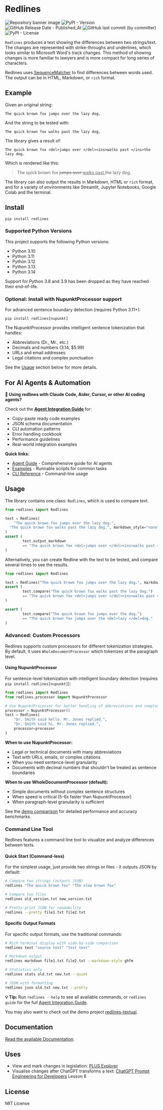 # Redlines
![Repository banner image](repository-open-graph.png)
![PyPI - Version](https://img.shields.io/pypi/v/redlines)
![GitHub Release Date - Published_At](https://img.shields.io/github/release-date/houfu/redlines)
![GitHub last commit (by committer)](https://img.shields.io/github/last-commit/houfu/redlines)
![PyPI - License](https://img.shields.io/pypi/l/redlines)

`Redlines` produces a text showing the differences between two strings/text. The changes are represented with
strike-throughs and underlines, which looks similar to Microsoft Word's track changes. This method of showing changes is
more familiar to lawyers and is more compact for long series of characters.

Redlines uses [SequenceMatcher](https://docs.python.org/3/library/difflib.html#difflib.SequenceMatcher)
to find differences between words used.
The output can be in HTML, Markdown, or `rich` format.

## Example

Given an original string:

    The quick brown fox jumps over the lazy dog.

And the string to be tested with:

    The quick brown fox walks past the lazy dog.

The library gives a result of:

    The quick brown fox <del>jumps over </del><ins>walks past </ins>the lazy dog.

Which is rendered like this:

> The quick brown fox <del>jumps over </del><ins>walks past </ins>the lazy dog.

The library can also output the results in Markdown, HTML or `rich` format, and
for a variety of environments like Streamlit, Jupyter Notebooks, Google Colab and the terminal.

## Install

```shell
pip install redlines
```

### Supported Python Versions
This project supports the following Python versions:

- Python 3.10
- Python 3.11
- Python 3.12
- Python 3.13
- Python 3.14

Support for Python 3.8 and 3.9 has been dropped as they have reached their end-of-life.

### Optional: Install with NupunktProcessor support

For advanced sentence boundary detection (requires Python 3.11+):

```shell
pip install redlines[nupunkt]
```

The NupunktProcessor provides intelligent sentence tokenization that handles:
- Abbreviations (Dr., Mr., etc.)
- Decimals and numbers (3.14, $5.99)
- URLs and email addresses
- Legal citations and complex punctuation

See the [Usage](#advanced-custom-processors) section below for more details.

## For AI Agents & Automation

**🤖 Using redlines with Claude Code, Aider, Cursor, or other AI coding agents?**

Check out the **[Agent Integration Guide](AGENT_GUIDE.md)** for:
- Copy-paste ready code examples
- JSON schema documentation
- CLI automation patterns
- Error handling cookbook
- Performance guidelines
- Real-world integration examples

**Quick links:**
- [Agent Guide](AGENT_GUIDE.md) - Comprehensive guide for AI agents
- [Examples](examples/) - Runnable scripts for common tasks
- [CLI Reference](AGENT_GUIDE.md#output-formats) - Command-line usage

## Usage

The library contains one class: `Redlines`, which is used to compare text.

```python
from redlines import Redlines

test = Redlines(
    "The quick brown fox jumps over the lazy dog.",
  "The quick brown fox walks past the lazy dog.", markdown_style="none",
)
assert (
        test.output_markdown
        == "The quick brown fox <del>jumps over </del><ins>walks past </ins>the lazy dog."
)
```

Alternatively, you can create Redline with the text to be tested, and compare several times to see the results.

```python
from redlines import Redlines

test = Redlines("The quick brown fox jumps over the lazy dog.", markdown_style="none")
assert (
        test.compare("The quick brown fox walks past the lazy dog.")
        == "The quick brown fox <del>jumps over </del><ins>walks past </ins>the lazy dog."
)

assert (
        test.compare("The quick brown fox jumps over the dog.")
        == "The quick brown fox jumps over the <del>lazy </del>dog."
)
```

### Advanced: Custom Processors

Redlines supports custom processors for different tokenization strategies. By default, it uses `WholeDocumentProcessor` which tokenizes at the paragraph level.

#### Using NupunktProcessor

For sentence-level tokenization with intelligent boundary detection (requires `pip install redlines[nupunkt]`):

```python
from redlines import Redlines
from redlines.processor import NupunktProcessor

# Use NupunktProcessor for better handling of abbreviations and complex punctuation
processor = NupunktProcessor()
test = Redlines(
    "Dr. Smith said hello. Mr. Jones replied.",
    "Dr. Smith said hi. Mr. Jones replied.",
    processor=processor
)
```

**When to use NupunktProcessor:**
- Legal or technical documents with many abbreviations
- Text with URLs, emails, or complex citations
- When you need sentence-level granularity
- Documents with decimal numbers that shouldn't be treated as sentence boundaries

**When to use WholeDocumentProcessor (default):**
- Simple documents without complex sentence structures
- When speed is critical (5-6x faster than NupunktProcessor)
- When paragraph-level granularity is sufficient

See the [demo comparison](demo/README.md) for detailed performance and accuracy benchmarks.

### Command Line Tool

Redlines features a command line tool to visualize and analyze differences between texts.

#### Quick Start (Command-less)

For the simplest usage, just provide two strings or files - it outputs JSON by default:

```bash
# Compare two strings (outputs JSON)
redlines "The quick brown fox" "The slow brown fox"

# Compare two files
redlines old_version.txt new_version.txt

# Pretty-print JSON for readability
redlines --pretty file1.txt file2.txt
```

#### Specific Output Formats

For specific output formats, use the traditional commands:

```bash
# Rich terminal display with side-by-side comparison
redlines text "source text" "test text"

# Markdown output
redlines markdown file1.txt file2.txt --markdown-style ghfm

# Statistics only
redlines stats old.txt new.txt --quiet

# JSON with formatting
redlines json old.txt new.txt --pretty
```

**💡 Tip:** Run `redlines --help` to see all available commands, or `redlines guide` for the full [Agent Integration Guide](AGENT_GUIDE.md).

You may also want to check out the demo project [redlines-textual](https://github.com/houfu/redlines-textual).

## Documentation

[Read the available Documentation](https://houfu.github.io/redlines).

## Uses

* View and mark changes in legislation: [PLUS Explorer](https://houfu-plus-explorer.streamlit.app/)
* Visualise changes after ChatGPT transforms a
  text: [ChatGPT Prompt Engineering for Developers](https://www.deeplearning.ai/short-courses/chatgpt-prompt-engineering-for-developers/)
  Lesson 6

## License

MIT License


